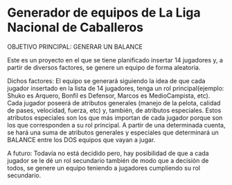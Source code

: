# Generador de equipos de La Liga Nacional de Caballeros

OBJETIVO PRINCIPAL: GENERAR UN BALANCE

Este es un proyecto en el que se tiene planificado insertar 14 jugadores y, a partir de diversos factores, se genere un equipo de forma aleatoria.

Dichos factores:
    El equipo se generará siguiendo la idea de que cada jugador insertado en la lista de 14 jugadores, tenga un rol principal(ejemplo:       Shuko es Arquero, Bonfil es Defensor, Marcos es MedioCampista, etc).
    Cada jugador poseerá de atributos generales (manejo de la pelota, calidad de pases, velocidad, fuerza, etc) y, también, de atributos     especiales. Estos atributos especiales son los que más importan de cada jugador porque son los que corresponden a su rol principal.
    A partir de una determinada cuenta, se hará una suma de atributos generales y especiales que determinará un BALANCE entre los DOS       equipos que vayan a jugar.
    
 A futuro:
    Todavía no está decidido pero, hay posibilidad de que a cada jugador se le dé un rol secundario también de modo que a decisión de       todos, se genere un equipo teniendo a jugadores cumpliendo su rol secundario.

